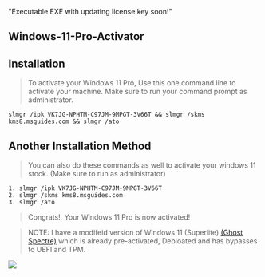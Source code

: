 "Executable EXE with updating license key soon!"

## Windows-11-Pro-Activator

## Installation

> To activate your Windows 11 Pro, Use this one command line to activate your machine. Make sure to run your command prompt as administrator.

```
slmgr /ipk VK7JG-NPHTM-C97JM-9MPGT-3V66T && slmgr /skms kms8.msguides.com && slmgr /ato
```

## Another Installation Method

> You can also do these commands as well to activate your windows 11 stock. (Make sure to run as administrator)

```
1. slmgr /ipk VK7JG-NPHTM-C97JM-9MPGT-3V66T
2. slmgr /skms kms8.msguides.com
3. slmgr /ato
```

> Congrats!, Your Windows 11 Pro is now activated!




> NOTE: I have a modifeid version of Windows 11 (Superlite) [(Ghost Spectre)](https://www.youtube.com/watch?v=nJ418uicpk8) which is already pre-activated, Debloated and has bypasses to UEFI and TPM.

![](https://cdn.has-cool.pics/9aTjPXz2aWTPz3xT0qhc1gP0fo.png)
